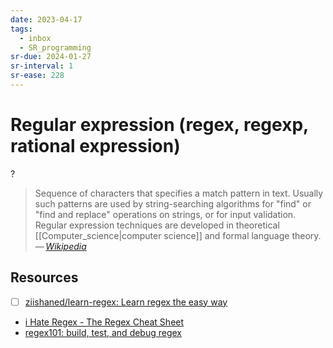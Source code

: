 ```yaml
---
date: 2023-04-17
tags:
  - inbox
  - SR_programming
sr-due: 2024-01-27
sr-interval: 1
sr-ease: 228
---
```


# Regular expression (regex, regexp, rational expression)
?
> Sequence of characters that specifies a match pattern in text. Usually such
> patterns are used by string-searching algorithms for "find" or "find and
> replace" operations on strings, or for input validation. Regular expression
> techniques are developed in theoretical [[Computer_science|computer science]]
> and formal language theory.\
> — <cite>[Wikipedia](https://en.wikipedia.org/wiki/Regular_expression)</cite>

## Resources

- [ ] [ziishaned/learn-regex: Learn regex the easy way](https://github.com/ziishaned/learn-regex)
- [i Hate Regex - The Regex Cheat Sheet](https://ihateregex.io/)
- [regex101: build, test, and debug regex](https://regex101.com/)

